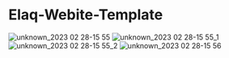 # Elaq-Webite-Template

![unknown_2023 02 28-15 55](https://user-images.githubusercontent.com/102559935/221952813-9cd45eef-9ca6-4fd6-bf0e-389780256bb7.png)
![unknown_2023 02 28-15 55_1](https://user-images.githubusercontent.com/102559935/221952823-80b82823-2a22-4487-9e43-be72f90c1803.png)
![unknown_2023 02 28-15 55_2](https://user-images.githubusercontent.com/102559935/221952837-8a348d50-832a-4696-8bfb-2ec49b5c85c5.png)
![unknown_2023 02 28-15 56](https://user-images.githubusercontent.com/102559935/221952853-ef3f1979-3dca-4eb9-adb9-ceb1695d55d6.png)
